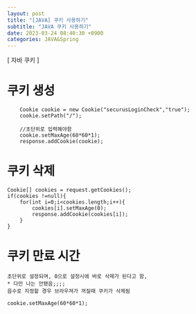 ```yaml
---  
layout: post  
title: "[JAVA] 쿠키 사용하기"  
subtitle: "JAVA 쿠키 사용하기"  
date: 2023-03-24 08:40:30 +0900  
categories: JAVA&Spring  
---  
```

[ 자바 쿠키 ]  
  
  
  
# 쿠키 생성  
  
		Cookie cookie = new Cookie("securusLoginCheck","true");  
		cookie.setPath("/");  
		  
		//초단위로 입력해야함  
		cookie.setMaxAge(60*60*1);  
		response.addCookie(cookie);  
  
  
# 쿠키 삭제  
  
	Cookie[] cookies = request.getCookies();  
	if(cookies !=null){  
		for(int i=0;i<cookies.length;i++){  
			cookies[i].setMaxAge(0);  
			response.addCookie(cookies[i]);  
		}  
	}  
  
  
#  쿠키 만료 시간  
	초단위로 설정되며, 0으로 설정시에 바로 삭제가 된다고 함,  
	* 다만 나는 안됐음;;;;  
	음수로 지정할 경우 브라우져가 꺼질때 쿠키가 삭제됨  
  
	cookie.setMaxAge(60*60*1);  
	  
                                                                                                                                                                                                                                                                                                                                                                                                                                                                                     
